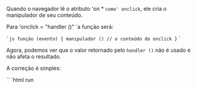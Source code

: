 Quando o navegador lê o atributo 'on * `como' onclick`, ele cria o manipulador de seu conteúdo.

Para 'onclick = "handler ()" `a função será:

`` `js
função (evento) {
manipulador () // o conteúdo do onclick
}
`` `

Agora, podemos ver que o valor retornado pelo `handler ()` não é usado e não afeta o resultado.

A correção é simples:

`` `html run
<script>
manipulador de função () {
alerta("...");
retornar falso;
}
</ script>

<a href="http://w3.org" onclick="*!**********************************************************
`` `

Também podemos usar `event.preventDefault ()`, assim:

`` `html run
<script>
*! *
manipulador de função (evento) {
alerta("...");
event.preventDefault ();
}
* /! *
</ script>

<a href="http://w3.org" onclick="*!*handler(event)*/!*"> w3.org </a>
`` `
